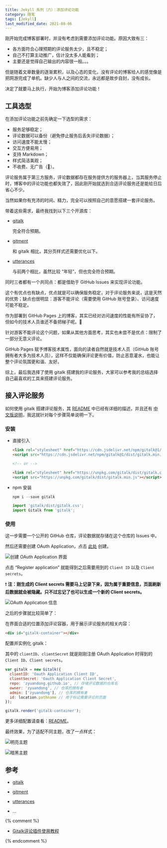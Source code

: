 ```yaml
---
title: Jekyll 系列（六）：添加评论功能
category: 随笔
tags: [Jekyll]
last_modified_date: 2021-08-06
---
```


刚开始完成博客部署时，并没有考虑到需要添加评论功能。原因大致有三：

- 各方面符合心理预期的评论服务太少，且不稳定；
- 自己不打算主动推广，估计没太多人能看到；
- 主要还是觉得自己输出的内容很一般。。。

但是随着文章数量的逐渐累积，以及心态的变化，没有评论的博客给人的感觉像是把网游完成了单机。缺少人与人之间的交流，永远都是故步自封，没有成长。

决定了就要马上执行，开始为博客添加评论功能！

## 工具选型

在添加评论功能之前先确定一下选型的需求：

- 服务足够稳定；
- 评论数据可以备份（避免停止服务后丢失评论数据）；
- 访问速度不能太慢；
- 交互方便易用；
- 支持 Markdown；
- 样式简洁美观；
- 不收费、无广告（🌚）。

评论服务属于第三方服务，评论数据都存在服务提供方的服务器上，当其服务停止时，博客中的评论功能也都失效了，因此刚开始就选到合适评论服务还是能给日后省心不少。

当然如果你有充沛的时间、精力，完全可以按照自己的意愿搭建一套评论服务。

带着这些需求，最终我找到以下三个开源库：

- [gitalk](https://github.com/gitalk/gitalk)

  完全符合预期。

- [gitment](https://github.com/imsun/gitment)

  和 gitalk 相比，其分页样式还需要优化以下。

- [utterances](https://github.com/utterance/utterances)

  与前两个相比，虽然比较 “年轻”，但也完全符合预期。

同时三者都有一个共同点：都是借助于 GitHub Issues 来实现评论功能。

这个有优点也有缺点，优点就是可以确保服务稳定，对于评论服务来说，这是天然的优势；缺点也很明显：游客不能评论（需要使用 GitHub 账号登录）、访问速度可能不稳定。

作为部署到 GitHub Pages 上的博客，其实已经对访问速度的性能有所妥协了，但如今的技术人员谁还不备把梯子呢。🚀

针对游客不能评论这个问题，如果从其他方面思考，其实也未尝不是优点：限制了一部分无意义评论。

GitHub Pages 赋予博客技术属性，面向的读者自然就是技术人员（GitHub 账号拥有者大多为技术人员），这样不仅能确保评论更有价值，防止恶意灌水，也能让整个评论氛围更和谐、友好。

综上，最后我选择了使用 gitalk 搭建我的评论服务，大家可以参考我的总结选择自己最喜欢的工具来搭建评论服务。

## 接入评论服务

如何使用 gitalk 搭建评论服务，其 [README](https://github.com/gitalk/gitalk/blob/master/readme.md) 中已经有详细的描述，并且还有 [中文版说明](https://github.com/gitalk/gitalk/blob/master/readme-cn.md)，我这就针对每个步骤简单说明一下。

### 安装

- 直接引入

  ```html
  <link rel="stylesheet" href="https://cdn.jsdelivr.net/npm/gitalk@1/dist/gitalk.css" />
  <script src="https://cdn.jsdelivr.net/npm/gitalk@1/dist/gitalk.min.js"></script>

  <!-- or -->

  <link rel="stylesheet" href="https://unpkg.com/gitalk/dist/gitalk.css" />
  <script src="https://unpkg.com/gitalk/dist/gitalk.min.js"></script>
  ```

- npm 安装

  ```javascript
  npm i --save gitalk
  ```

  ```javascript
  import 'gitalk/dist/gitalk.css';
  import Gitalk from 'gitalk';
  ```

### 使用

这一步需要一个公开的 GitHub 仓库，评论数据就存储在这个仓库的 Issues 中。

然后还需要创建 OAuth Application，点击 [此处](https://github.com/settings/applications/new) 创建。

![创建 OAuth Application 界面](https://i.loli.net/2021/08/05/sbDxMnPEQ52eqpw.png)

点击 “Register application” 就能得到之后需要用到的 `Client ID` 以及 `Client secrets`。

❗ **注：刚生成的 Client secrets 需要马上记录下来，因为属于重要信息，页面刷新后数据就会被隐藏。只不过忘记了也可以生成一个新的 Client secrets。**

![OAuth Application 信息](https://i.loli.net/2021/08/05/VX8KxSFWkQnDAMw.png)

之后的步骤就比较简单了：

在界面合适的位置添加评论容器，用于展示评论服务的相关内容：

```html
<div id="gitalk-container"></div>
```

配置并实例化 gitalk：

其中的 `clientID`、`clientSecret` 就是刚刚注册 OAuth Application 时得到的 `Client ID`、`Client secrets`。

```javascript
var gitalk = new Gitalk({
  clientID: 'Oauth Application Client ID',
  clientSecret: 'Oauth Application Client Secret',
  repo: 'zyuandong.github.io', // 存储评论数据的仓库名
  owner: 'zyuandong', // 仓库的拥有者
  admin: ['zyuandong'], // 仓库的拥有者
  id: location.pathname // 用于标记需要评论的页面
});

gitalk.render('gitalk-container');
```

更多详细配置请查看：[README](https://github.com/gitalk/gitalk/blob/master/readme.md)。

最终效果，为了适配不同主题，改了一点样式：

![明亮主题](https://i.loli.net/2021/08/05/TnySBPkImFLztdH.png)

![暗黑主题](https://i.loli.net/2021/08/05/DzavpgOEjC9Xyhf.png)

## 参考

- [gitalk](https://github.com/gitalk/gitalk)

- [gitment](https://github.com/imsun/gitment)

- [utterances](https://github.com/utterance/utterances)

- ...

{% comment %}

- [Gitalk评论插件使用教程](https://segmentfault.com/a/1190000018072952)

{% endcomment %}
